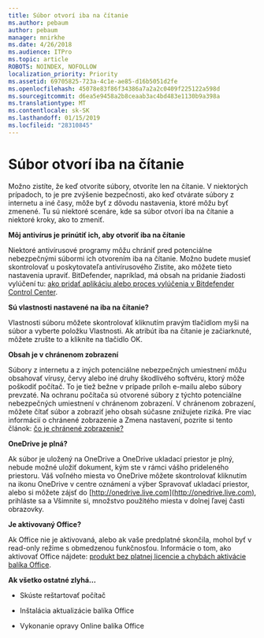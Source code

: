 ```yaml
---
title: Súbor otvorí iba na čítanie
ms.author: pebaum
author: pebaum
manager: mnirkhe
ms.date: 4/26/2018
ms.audience: ITPro
ms.topic: article
ROBOTS: NOINDEX, NOFOLLOW
localization_priority: Priority
ms.assetid: 69705825-723a-4c1e-ae85-d16b5051d2fe
ms.openlocfilehash: 45078e83f86f34386a7a2a2c0409f225122a598d
ms.sourcegitcommit: d6ea5e9458a2b8ceaab3ac4bd483e1130b9a398a
ms.translationtype: MT
ms.contentlocale: sk-SK
ms.lasthandoff: 01/15/2019
ms.locfileid: "28310845"
---
```

# <a name="file-open-read-only"></a>Súbor otvorí iba na čítanie

Možno zistíte, že keď otvoríte súbory, otvoríte len na čítanie. V niektorých prípadoch, to je pre zvýšenie bezpečnosti, ako keď otvárate súbory z internetu a iné časy, môže byť z dôvodu nastavenia, ktoré môžu byť zmenené. Tu sú niektoré scenáre, kde sa súbor otvorí iba na čítanie a niektoré kroky, ako to zmeniť.
  
 **Môj antivírus je prinútiť ich, aby otvoriť iba na čítanie**
  
Niektoré antivírusové programy môžu chrániť pred potenciálne nebezpečnými súbormi ich otvorením iba na čítanie. Možno budete musieť skontrolovať u poskytovateľa antivírusového Zistite, ako môžete tieto nastavenia upraviť. BitDefender, napríklad, má obsah na pridanie žiadosti vylúčení tu: [ako pridať aplikáciu alebo proces vylúčenia v Bitdefender Control Center](https://www.bitdefender.com/support/how-to-add-application-or-process-exclusions-in-bitdefender-control-center-1119.mdl).
  
 **Sú vlastnosti nastavené na iba na čítanie?**
  
Vlastnosti súboru môžete skontrolovať kliknutím pravým tlačidlom myši na súbor a vyberte položku Vlastnosti. Ak atribút iba na čítanie je začiarknuté, môžete zrušte to a kliknite na tlačidlo OK.
  
 **Obsah je v chránenom zobrazení**
  
Súbory z internetu a z iných potenciálne nebezpečných umiestnení môžu obsahovať vírusy, červy alebo iné druhy škodlivého softvéru, ktorý môže poškodiť počítač. To je tiež bežne v prípade príloh e-mailu alebo súbory prevzaté. Na ochranu počítača sú otvorené súbory z týchto potenciálne nebezpečných umiestnení v chránenom zobrazení. V chránenom zobrazení, môžete čítať súbor a zobraziť jeho obsah súčasne znižujete riziká. Pre viac informácií o chránené zobrazenie a Zmena nastavení, pozrite si tento článok: [čo je chránené zobrazenie?](https://support.office.com/en-us/article/d6f09ac7-e6b9-4495-8e43-2bbcdbcb6653)
  
 **OneDrive je plná?**
  
Ak súbor je uložený na OneDrive a OneDrive ukladací priestor je plný, nebude možné uložiť dokument, kým ste v rámci vášho prideleného priestoru. Váš voľného miesta vo OneDrive môžete skontrolovať kliknutím na ikonu OneDrive v centre oznámení a výber Spravovať ukladací priestor, alebo si môžete zájsť do [http://onedrive.live.com](http://onedrive.live.com), prihláste sa a Všimnite si, množstvo použitého miesta v dolnej ľavej časti obrazovky.
  
 **Je aktivovaný Office?**
  
Ak Office nie je aktivovaná, alebo ak vaše predplatné skončila, mohol byť v read-only režime s obmedzenou funkčnosťou. Informácie o tom, ako aktivovať Office nájdete: [produkt bez platnej licencie a chybách aktivácie balíka Office](https://support.office.com/en-us/article/0d23d3c0-c19c-4b2f-9845-5344fedc4380).
  
 **Ak všetko ostatné zlyhá...**
  
- Skúste reštartovať počítač
    
- Inštalácia aktualizácie balíka Office
    
- Vykonanie opravy Online balíka Office
    


